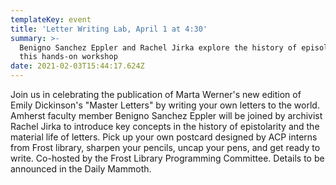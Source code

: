 ```yaml
---
templateKey: event
title: 'Letter Writing Lab, April 1 at 4:30'
summary: >-
  Benigno Sanchez Eppler and Rachel Jirka explore the history of episolarity in
  this hands-on workshop
date: 2021-02-03T15:44:17.624Z
---
```

Join us in celebrating the publication of Marta Werner's new edition of Emily Dickinson's "Master Letters" by writing your own letters to the world. Amherst faculty member Benigno Sanchez Eppler will be joined by archivist Rachel Jirka to introduce key concepts in the history of epistolarity and the material life of letters. Pick up your own postcard designed by ACP interns from Frost library, sharpen your pencils, uncap your pens, and get ready to write. Co-hosted by the Frost Library Programming Committee. Details to be announced in the Daily Mammoth.
